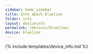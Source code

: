 ```yaml
---
sidebar: home_sidebar
title: Info about blueline
folder: info
layout: deviceinfo
permalink: /devices/blueline/
device: blueline
---
```

{% include templates/device_info.md %}